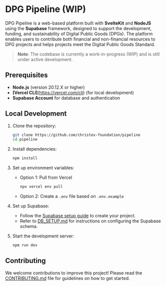 # DPG Pipeline (WIP)

DPG Pipeline is a web-based platform built with **SvelteKit** and **NodeJS** using the **Supabase** framework, designed to support the development, funding, and sustainability of Digital Public Goods (DPGs). The platform enables users to contribute both financial and non-financial resources to DPG projects and helps projects meet the Digital Public Goods Standard.

> **Note**: The codebase is currently a work-in-progress (WIP) and is still under active development.

## Prerequisites

- **Node.js** (version 20.12.X or higher)
- **[Vercel CLI]**(https://vercel.com/cli) (for local development)
- **Supabase Account** for database and authentication

## Local Development

1. Clone the repository:

   ```sh
   git clone https://github.com/christex-foundation/pipeline
   cd pipeline
   ```

2. Install dependencies:

   ```sh
   npm install
   ```

3. Set up environment variables:

   - Option 1: Pull from Vercel

     ```sh
     npx vercel env pull
     ```

   - Option 2: Create a `.env` file based on `.env.example`

4. Set up Supabase:

   - Follow the [Supabase setup guide](https://supabase.com/docs/guides/getting-started) to create your project.
   - Refer to [DB_SETUP.md](https://github.com/christex-foundation/pipeline/blob/main/docs/DB_SETUP.md) for instructions on configuring the Supabase schema.

5. Start the development server:

   ```sh
   npm run dev
   ```

## Contributing

We welcome contributions to improve this project! Please read the [CONTRIBUTING.md](https://github.com/christex-foundation/pipeline/blob/main/CONTRIBUTING.md) file for guidelines on how to get started.